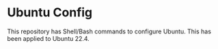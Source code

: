 # Ubuntu Config

This repository has Shell/Bash commands to configure Ubuntu. This has been applied to Ubuntu 22.4.
